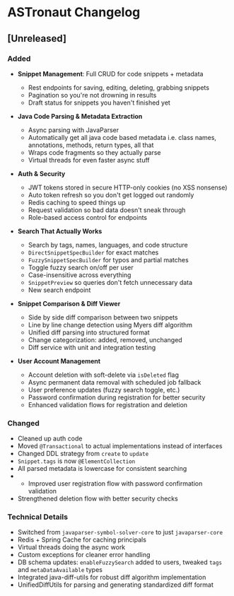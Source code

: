 # ASTronaut Changelog

## [Unreleased]

### Added
- **Snippet Management**: Full CRUD for code snippets + metadata
    - Rest endpoints for saving, editing, deleting, grabbing snippets
    - Pagination so you're not drowning in results
    - Draft status for snippets you haven't finished yet

- **Java Code Parsing & Metadata Extraction**
    - Async parsing with JavaParser 
    - Automatically get all java code based metadata i.e. class names, annotations, methods, return types, all that
    - Wraps code fragments so they actually parse
    - Virtual threads for even faster async stuff

- **Auth & Security**
    - JWT tokens stored in secure HTTP-only cookies (no XSS nonsense)
    - Auto token refresh so you don't get logged out randomly
    - Redis caching to speed things up
    - Request validation so bad data doesn't sneak through
    - Role-based access control for endpoints

- **Search That Actually Works**
    - Search by tags, names, languages, and code structure
    - `DirectSnippetSpecBuilder` for exact matches
    - `FuzzySnippetSpecBuilder` for typos and partial matches
    - Toggle fuzzy search on/off per user
    - Case-insensitive across everything
    - `SnippetPreview` so queries don't fetch unnecessary data
    - New search endpoint

- **Snippet Comparison & Diff Viewer**
    - Side by side diff comparison between two snippets
    - Line by line change detection using Myers diff algorithm
    - Unified diff parsing into structured format
    - Change categorization: added, removed, unchanged
    - Diff service with unit and integration testing
  
- **User Account Management**
    - Account deletion with soft-delete via `isDeleted` flag
    - Async permanent data removal with scheduled job fallback
    - User preference updates (fuzzy search toggle, etc.)
    - Password confirmation during registration for better security
    - Enhanced validation flows for registration and deletion


### Changed
- Cleaned up auth code
- Moved `@Transactional` to actual implementations instead of interfaces
- Changed DDL strategy from `create` to `update`
- `Snippet.tags` is now `@ElementCollection`
- All parsed metadata is lowercase for consistent searching
- - Improved user registration flow with password confirmation validation
- Strengthened deletion flow with better security checks

### Technical Details
- Switched from `javaparser-symbol-solver-core` to just `javaparser-core`
- Redis + Spring Cache for caching principals
- Virtual threads doing the async work
- Custom exceptions for cleaner error handling
- DB schema updates: `enableFuzzySearch` added to users, tweaked `tags` and `metaDataAvailable` types
- Integrated java-diff-utils for robust diff algorithm implementation
- UnifiedDiffUtils for parsing and generating standardized diff format